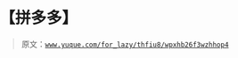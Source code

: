 # 【拼多多】

> 原文：[`www.yuque.com/for_lazy/thfiu8/wpxhb26f3wzhhop4`](https://www.yuque.com/for_lazy/thfiu8/wpxhb26f3wzhhop4)



